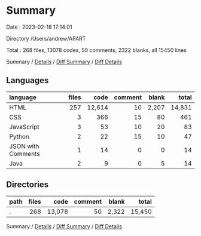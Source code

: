 # Summary

Date : 2023-02-18 17:14:01

Directory /Users/andrew/APART

Total : 268 files,  13078 codes, 50 comments, 2322 blanks, all 15450 lines

Summary / [Details](details.md) / [Diff Summary](diff.md) / [Diff Details](diff-details.md)

## Languages
| language | files | code | comment | blank | total |
| :--- | ---: | ---: | ---: | ---: | ---: |
| HTML | 257 | 12,614 | 10 | 2,207 | 14,831 |
| CSS | 3 | 366 | 15 | 80 | 461 |
| JavaScript | 3 | 53 | 10 | 20 | 83 |
| Python | 2 | 22 | 15 | 10 | 47 |
| JSON with Comments | 1 | 14 | 0 | 0 | 14 |
| Java | 2 | 9 | 0 | 5 | 14 |

## Directories
| path | files | code | comment | blank | total |
| :--- | ---: | ---: | ---: | ---: | ---: |
| . | 268 | 13,078 | 50 | 2,322 | 15,450 |

Summary / [Details](details.md) / [Diff Summary](diff.md) / [Diff Details](diff-details.md)